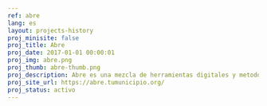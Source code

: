 ```yaml
---
ref: abre
lang: es
layout: projects-history
proj_minisite: false
proj_title: Abre
proj_date: 2017-01-01 00:00:01
proj_img: abre.png
proj_thumb: abre-thumb.png
proj_description: Abre es una mezcla de herramientas digitales y metodológicas que acercan el trabajo de municipios a vecinas y vecinos, potenciando la construcción colectiva de barrios y comunidades.
proj_site_url: https://abre.tumunicipio.org/
proj_status: activo
---
```

